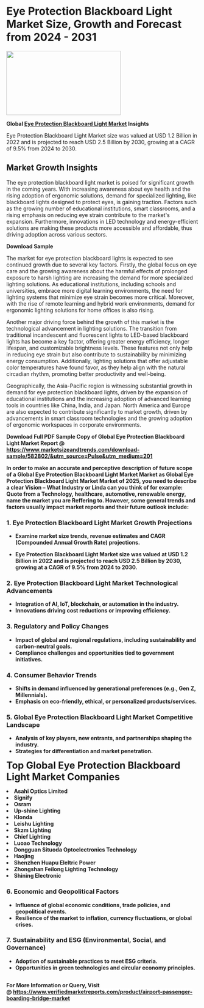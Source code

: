 <H1>Eye Protection Blackboard Light Market Size, Growth and Forecast from 2024 - 2031</H1><img class="aligncenter size-medium wp-image-584254" src="https://thirdeyenews.in/wp-content/uploads/2024/09/Global-Market-Research-300x168.jpeg" alt="" width="300" height="168" /><p><strong>Global&nbsp;<a href="https://www.marketsizeandtrends.com/download-sample/582802/&amp;utm_source=Pulse&amp;utm_medium=201">Eye Protection Blackboard Light Market</a> Insights</strong></p><p>Eye Protection Blackboard Light Market size was valued at USD 1.2 Billion in 2022 and is projected to reach USD 2.5 Billion by 2030, growing at a CAGR of 9.5% from 2024 to 2030.</p><p><h2>Market Growth Insights</h2> <p>The eye protection blackboard light market is poised for significant growth in the coming years. With increasing awareness about eye health and the rising adoption of ergonomic solutions, demand for specialized lighting, like blackboard lights designed to protect eyes, is gaining traction. Factors such as the growing number of educational institutions, smart classrooms, and a rising emphasis on reducing eye strain contribute to the market's expansion. Furthermore, innovations in LED technology and energy-efficient solutions are making these products more accessible and affordable, thus driving adoption across various sectors.</p> <p><strong>Download Sample</strong></p> <p>The market for eye protection blackboard lights is expected to see continued growth due to several key factors. Firstly, the global focus on eye care and the growing awareness about the harmful effects of prolonged exposure to harsh lighting are increasing the demand for more specialized lighting solutions. As educational institutions, including schools and universities, embrace more digital learning environments, the need for lighting systems that minimize eye strain becomes more critical. Moreover, with the rise of remote learning and hybrid work environments, demand for ergonomic lighting solutions for home offices is also rising.</p> <p>Another major driving force behind the growth of this market is the technological advancement in lighting solutions. The transition from traditional incandescent and fluorescent lights to LED-based blackboard lights has become a key factor, offering greater energy efficiency, longer lifespan, and customizable brightness levels. These features not only help in reducing eye strain but also contribute to sustainability by minimizing energy consumption. Additionally, lighting solutions that offer adjustable color temperatures have found favor, as they help align with the natural circadian rhythm, promoting better productivity and well-being.</p> <p>Geographically, the Asia-Pacific region is witnessing substantial growth in demand for eye protection blackboard lights, driven by the expansion of educational institutions and the increasing adoption of advanced learning tools in countries like China, India, and Japan. North America and Europe are also expected to contribute significantly to market growth, driven by advancements in smart classroom technologies and the growing adoption of ergonomic workspaces in corporate environments.</p> <p><strong></p><p><span class=""><strong>Download Full PDF Sample Copy of Global Eye Protection Blackboard Light Market Report</strong> @ <a href="https://www.marketsizeandtrends.com/download-sample/582802/&amp;utm_source=Pulse&amp;utm_medium=201" target="_blank">https://www.marketsizeandtrends.com/download-sample/582802/&amp;utm_source=Pulse&amp;utm_medium=201</a></span></p><p>In order to make an accurate and perceptive description of future scope of a Global&nbsp;Eye Protection Blackboard Light Market Market as Global&nbsp;Eye Protection Blackboard Light Market Market of 2025, you need to describe a clear Vision &ndash; What Industry or Linda can you think of for example: Quote from a Technology, healthcare, automotive, renewable energy, name the market you are Reffering to. However, some general trends and factors usually impact market reports and their future outlook include:</p><h3>1.&nbsp;<strong>Eye Protection Blackboard Light Market Growth Projections</strong></h3><ul><li>Examine market size trends, revenue estimates and CAGR (Compounded Annual Growth Rate) projections.</li><li><p>Eye Protection Blackboard Light Market size was valued at USD 1.2 Billion in 2022 and is projected to reach USD 2.5 Billion by 2030, growing at a CAGR of 9.5% from 2024 to 2030.</p></li></ul><h3>2.&nbsp;<strong>Eye Protection Blackboard Light Market Technological Advancements</strong></h3><ul><li>Integration of AI, IoT, blockchain, or automation in the industry.</li><li>Innovations driving cost reductions or improving efficiency.</li></ul><h3>3.&nbsp;<strong>Regulatory and Policy Changes</strong></h3><ul><li>Impact of global and regional regulations, including sustainability and carbon-neutral goals.</li><li>Compliance challenges and opportunities tied to government initiatives.</li></ul><h3>4.&nbsp;<strong>Consumer Behavior Trends</strong></h3><ul><li>Shifts in demand influenced by generational preferences (e.g., Gen Z, Millennials).</li><li>Emphasis on eco-friendly, ethical, or personalized products/services.</li></ul><h3>5.&nbsp;<strong>Global Eye Protection Blackboard Light Market Competitive Landscape</strong></h3><ul><li>Analysis of key players, new entrants, and partnerships shaping the industry.</li><li>Strategies for differentiation and market penetration.</li></ul><p data-pm-slice="1 1 []"><span style="color: inherit; font-family: inherit; font-size: 25px;">Top Global Eye Protection Blackboard Light Market Companies</span></p><div class="" data-test-id=""><p><li>Asahi Optics Limited</li><li> Signify</li><li> Osram</li><li> Up-shine Lighting</li><li> Klonda</li><li> Leishu Lighting</li><li> Skzm Lighting</li><li> Chief Lighting</li><li> Luoao Technology</li><li> Dongguan Situoda Optoelectronics Technology</li><li> Haojing</li><li> Shenzhen Huapu Eleltric Power</li><li> Zhongshan Feilong Lighting Technology</li><li> Shining Electronic</li></p></div><h3>6.&nbsp;<strong>Economic and Geopolitical Factors</strong></h3><ul><li>Influence of global economic conditions, trade policies, and geopolitical events.</li><li>Resilience of the market to inflation, currency fluctuations, or global crises.</li></ul><h3>7.&nbsp;<strong>Sustainability and ESG (Environmental, Social, and Governance)</strong></h3><ul><li>Adoption of sustainable practices to meet ESG criteria.</li><li>Opportunities in green technologies and circular economy principles.</li></ul><h2><strong style="font-size: 14px;">For More Information or Query, Visit @&nbsp;</strong><a style="background-color: #ffffff; font-size: 14px;" href="https://www.marketsizeandtrends.com/report/eye-protection-blackboard-light-market/" target="_blank">https://www.verifiedmarketreports.com/product/airport-passenger-boarding-bridge-market</a></h2>
